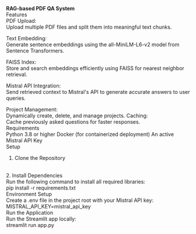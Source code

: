 **RAG-based PDF QA System**
<br>
Features
<br>
PDF Upload:<br>
Upload multiple PDF files and split them into meaningful text chunks.

Text Embedding:<br>
Generate sentence embeddings using the all-MiniLM-L6-v2 model from Sentence Transformers.

FAISS Index:<br>
Store and search embeddings efficiently using FAISS for nearest neighbor retrieval.

Mistral API Integration:<br>
Send retrieved context to Mistral's API to generate accurate answers to user queries.

Project Management:<br>
Dynamically create, delete, and manage projects.
Caching:<br>
Cache previously asked questions for faster responses.
<br>
Requirements
<br>
Python 3.8 or higher
Docker (for containerized deployment)
An active Mistral API Key
<br>
Setup
<br>
1. Clone the Repository
<br>
2. Install Dependencies<br>
Run the following command to install all required libraries:<br>
pip install -r requirements.txt
<br>
Environment Setup
<br>
Create a .env file in the project root with your Mistral API key:<br>
MISTRAL_API_KEY=mistral_api_key
<br>
Run the Application
<br>
Run the Streamlit app locally:<br>
streamlit run app.py
<br>
